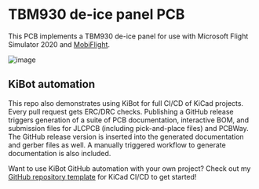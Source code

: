 # TBM930 de-ice panel PCB

This PCB implements a TBM930 de-ice panel for use with Microsoft Flight Simulator
2020 and [MobiFlight](http://www.mobiflight.com/).

![image](https://user-images.githubusercontent.com/9524118/136433703-f8cf90e0-04c0-4a58-af3a-8a8c053edf4a.png)

## KiBot automation

This repo also demonstrates using KiBot for full CI/CD of KiCad projects. Every pull request gets ERC/DRC checks.
Publishing a GitHub release triggers generation of a suite of PCB documentation, interactive BOM, and submission
files for JLCPCB (including pick-and-place files) and PCBWay. The GitHub release version is inserted into the
generated documentation and gerber files as well. A manually triggered workflow to generate documentation is also
included.

Want to use KiBot GitHub automation with your own project? Check out my [GitHub repository template](https://github.com/neilenns/KiBot-CICD-Template/) for KiCad CI/CD to get started!
